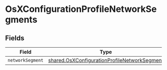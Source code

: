 # OsXConfigurationProfileNetworkSegments


## Fields

| Field                                                                                                               | Type                                                                                                                | Required                                                                                                            | Description                                                                                                         |
| ------------------------------------------------------------------------------------------------------------------- | ------------------------------------------------------------------------------------------------------------------- | ------------------------------------------------------------------------------------------------------------------- | ------------------------------------------------------------------------------------------------------------------- |
| `networkSegment`                                                                                                    | [shared.OsXConfigurationProfileNetworkSegment](../../../sdk/models/shared/osxconfigurationprofilenetworksegment.md) | :heavy_minus_sign:                                                                                                  | N/A                                                                                                                 |